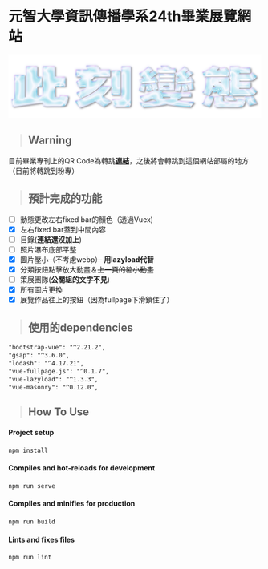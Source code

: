 # 元智大學資訊傳播學系24th畢業展覽網站

![](https://github.com/tsungyu927/yzuic-exhibition-web/blob/master/src/assets/logo/horizontal-logo.png)

>## **Warning**
目前畢業專刊上的QR Code為轉跳[**連結**](https://exhibitionweb-45da9.web.app/)，之後將會轉跳到這個網站部屬的地方（目前將轉跳到粉專）

>## **預計完成的功能**

- [ ] 動態更改左右fixed bar的顏色（透過Vuex)
- [x] 左右fixed bar蓋到中間內容
- [ ] 目錄(**連結還沒加上**)
- [ ] 照片瀑布底部平整
- [x] ~~圖片壓小（不考慮webp）~~ **用lazyload代替**
- [x] 分類按鈕點擊放大動畫＆~~上一頁的縮小動畫~~
- [ ] 策展團隊(**公關組的文字不見**)
- [x] 所有圖片更換
- [x] 展覽作品往上的按鈕（因為fullpage下滑鎖住了）

>## **使用的dependencies**
```
"bootstrap-vue": "^2.21.2",
"gsap": "^3.6.0",
"lodash": "^4.17.21",
"vue-fullpage.js": "^0.1.7",
"vue-lazyload": "^1.3.3",
"vue-masonry": "^0.12.0",
```

>## **How To Use**
#### Project setup
```
npm install
```

#### Compiles and hot-reloads for development
```
npm run serve
```

#### Compiles and minifies for production
```
npm run build
```

#### Lints and fixes files
```
npm run lint
```
